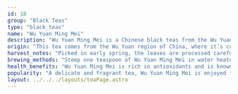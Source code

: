 ```yaml
---
id: 18
group: "Black Teas"
type: "black_teas"
name: "Wu Yuan Ming Mei"
description: "Wu Yuan Ming Mei is a Chinese black teas from the Wu Yuan region, offering a fresh, floral flavor with a smooth, delicate finish."
origin: "This tea comes from the Wu Yuan region of China, where it’s cultivated for its fresh, delicate taste."
harvest_notes: "Picked in early spring, the leaves are processed carefully to preserve their freshness and subtle flavors."
brewing_methods: "Steep one teaspoon of Wu Yuan Ming Mei in water heated to 80°C (176°F) for 2-3 minutes for a fragrant and light cup."
health_benefits: "Wu Yuan Ming Mei is rich in antioxidants and is known for its potential to reduce inflammation and support heart health."
popularity: "A delicate and fragrant tea, Wu Yuan Ming Mei is enjoyed for its lightness and refreshing taste."
layout: ../../../layouts/teaPage.astro
---
```

